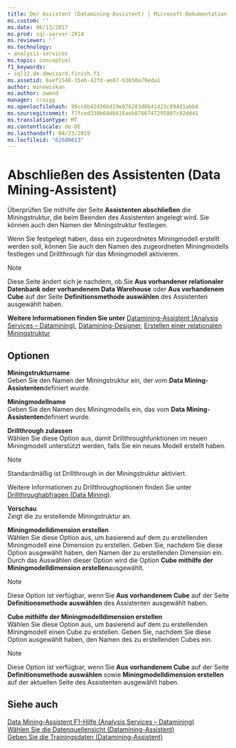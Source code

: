```yaml
---
title: Der Assistent (Datamining-Assistent) | Microsoft-Dokumentation
ms.custom: ''
ms.date: 06/13/2017
ms.prod: sql-server-2014
ms.reviewer: ''
ms.technology:
- analysis-services
ms.topic: conceptual
f1_keywords:
- sql12.dm.dmwizard.finish.f1
ms.assetid: 6aef1548-35eb-42fd-ae87-63650a79eda1
author: minewiskan
ms.author: owend
manager: craigg
ms.openlocfilehash: 99cc8b42d30bd19e878283d0641d23c894d1abb8
ms.sourcegitcommit: f7fced330b64d6616aeb8766747295807c92dd41
ms.translationtype: MT
ms.contentlocale: de-DE
ms.lasthandoff: 04/23/2019
ms.locfileid: "62680613"
---
```

# <a name="completing-the-wizard-data-mining-wizard"></a>Abschließen des Assistenten (Data Mining-Assistent)
  Überprüfen Sie mithilfe der Seite **Assistenten abschließen** die Miningstruktur, die beim Beenden des Assistenten angelegt wird. Sie können auch den Namen der Miningstruktur festlegen.  
  
 Wenn Sie festgelegt haben, dass ein zugeordnetes Miningmodell erstellt werden soll, können Sie auch den Namen des zugeordneten Miningmodells festlegen und Drillthrough für das Miningmodell aktivieren.  
  
> [!NOTE]  
>  Diese Seite ändert sich je nachdem, ob Sie **Aus vorhandener relationaler Datenbank oder vorhandenem Data Warehouse** oder **Aus vorhandenem Cube** auf der Seite **Definitionsmethode auswählen** des Assistenten ausgewählt haben.  
  
 **Weitere Informationen finden Sie unter** [Datamining-Assistent &#40;Analysis Services – Datamining&#41;](data-mining/data-mining-wizard-analysis-services-data-mining.md), [Datamining-Designer](data-mining/data-mining-designer.md), [Erstellen einer relationalen Miningstruktur](data-mining/create-a-relational-mining-structure.md)  
  
## <a name="options"></a>Optionen  
 **Miningstrukturname**  
 Geben Sie den Namen der Miningstruktur ein, der vom **Data Mining-Assistenten**definiert wurde.  
  
 **Miningmodellname**  
 Geben Sie den Namen des Miningmodells ein, das vom **Data Mining-Assistenten**definiert wurde.  
  
 **Drillthrough zulassen**  
 Wählen Sie diese Option aus, damit Drillthroughfunktionen im neuen Miningmodell unterstützt werden, falls Sie ein neues Modell erstellt haben.  
  
> [!NOTE]  
>  Standardmäßig ist Drillthrough in der Miningstruktur aktiviert.  
  
 Weitere Informationen zu Drillthroughoptionen finden Sie unter [Drillthroughabfragen &#40;Data Mining&#41;](data-mining/drillthrough-queries-data-mining.md).  
  
 **Vorschau**  
 Zeigt die zu erstellende Miningstruktur an.  
  
 **Miningmodelldimension erstellen**  
 Wählen Sie diese Option aus, um basierend auf dem zu erstellenden Miningmodell eine Dimension zu erstellen. Geben Sie, nachdem Sie diese Option ausgewählt haben, den Namen der zu erstellenden Dimension ein. Durch das Auswählen dieser Option wird die Option **Cube mithilfe der Miningmodelldimension erstellen**ausgewählt.  
  
> [!NOTE]  
>  Diese Option ist verfügbar, wenn Sie **Aus vorhandenem Cube** auf der Seite **Definitionsmethode auswählen** des Assistenten ausgewählt haben.  
  
 **Cube mithilfe der Miningmodelldimension erstellen**  
 Wählen Sie diese Option aus, um basierend auf dem zu erstellenden Miningmodell einen Cube zu erstellen. Geben Sie, nachdem Sie diese Option ausgewählt haben, den Namen des zu erstellenden Cubes ein.  
  
> [!NOTE]  
>  Diese Option ist verfügbar, wenn Sie **Aus vorhandenem Cube** auf der Seite **Definitionsmethode auswählen** sowie **Miningmodelldimension erstellen** auf der aktuellen Seite des Assistenten ausgewählt haben.  
  
## <a name="see-also"></a>Siehe auch  
 [Data Mining-Assistent F1-Hilfe &#40;Analysis Services – Datamining&#41;](data-mining-wizard-f1-help-analysis-services-data-mining.md)   
 [Wählen Sie die Datenquellensicht &#40;Datamining-Assistent&#41;](select-data-source-view-data-mining-wizard.md)   
 [Geben Sie die Trainingsdaten &#40;Datamining-Assistent&#41;](specify-the-training-data-data-mining-wizard.md)  
  
  
